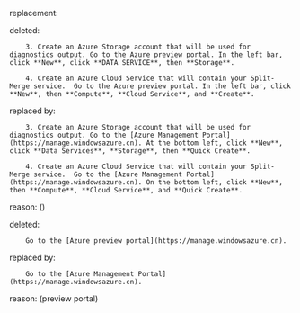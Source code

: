 replacement:

deleted:

		3. Create an Azure Storage account that will be used for diagnostics output. Go to the Azure preview portal. In the left bar, click **New**, click **DATA SERVICE**, then **Storage**.
		
		4. Create an Azure Cloud Service that will contain your Split-Merge service.  Go to the Azure preview portal. In the left bar, click **New**, then **Compute**, **Cloud Service**, and **Create**.

replaced by:

		3. Create an Azure Storage account that will be used for diagnostics output. Go to the [Azure Management Portal](https://manage.windowsazure.cn). At the bottom left, click **New**, click **Data Services**, **Storage**, then **Quick Create**. 
		
		4. Create an Azure Cloud Service that will contain your Split-Merge service.  Go to the [Azure Management Portal](https://manage.windowsazure.cn). On the bottom left, click **New**, then **Compute**, **Cloud Service**, and **Quick Create**.

reason: ()

deleted:

		Go to the [Azure preview portal](https://manage.windowsazure.cn).

replaced by:

		Go to the [Azure Management Portal](https://manage.windowsazure.cn).

reason: (preview portal)

